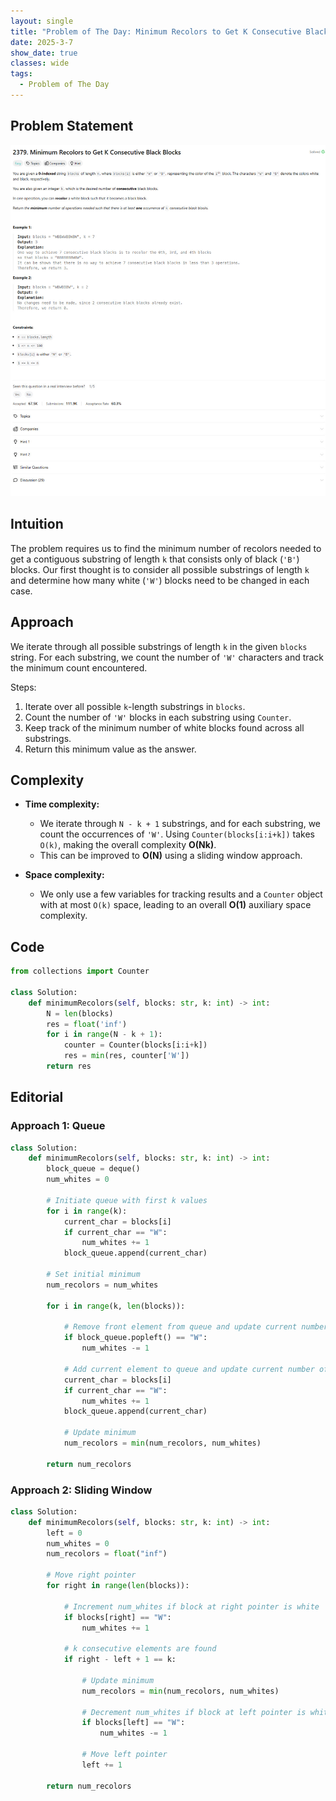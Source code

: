 ```yaml
---
layout: single
title: "Problem of The Day: Minimum Recolors to Get K Consecutive Black Blocks"
date: 2025-3-7
show_date: true
classes: wide
tags:
  - Problem of The Day
---
```


## Problem Statement

![problem](/assets/images/2025-03-07_17-10-15-problem-2379.jpg)

## Intuition

The problem requires us to find the minimum number of recolors needed to get a contiguous substring of length `k` that consists only of black (`'B'`) blocks. Our first thought is to consider all possible substrings of length `k` and determine how many white (`'W'`) blocks need to be changed in each case.

## Approach

We iterate through all possible substrings of length `k` in the given `blocks` string. For each substring, we count the number of `'W'` characters and track the minimum count encountered.

Steps:

1. Iterate over all possible `k`-length substrings in `blocks`.
2. Count the number of `'W'` blocks in each substring using `Counter`.
3. Keep track of the minimum number of white blocks found across all substrings.
4. Return this minimum value as the answer.

## Complexity

- **Time complexity:**

  - We iterate through `N - k + 1` substrings, and for each substring, we count the occurrences of `'W'`. Using `Counter(blocks[i:i+k])` takes `O(k)`, making the overall complexity **O(Nk)**.
  - This can be improved to **O(N)** using a sliding window approach.

- **Space complexity:**
  - We only use a few variables for tracking results and a `Counter` object with at most `O(k)` space, leading to an overall **O(1)** auxiliary space complexity.

## Code

```python
from collections import Counter

class Solution:
    def minimumRecolors(self, blocks: str, k: int) -> int:
        N = len(blocks)
        res = float('inf')
        for i in range(N - k + 1):
            counter = Counter(blocks[i:i+k])
            res = min(res, counter['W'])
        return res
```

## Editorial

### Approach 1: Queue

```python
class Solution:
    def minimumRecolors(self, blocks: str, k: int) -> int:
        block_queue = deque()
        num_whites = 0

        # Initiate queue with first k values
        for i in range(k):
            current_char = blocks[i]
            if current_char == "W":
                num_whites += 1
            block_queue.append(current_char)

        # Set initial minimum
        num_recolors = num_whites

        for i in range(k, len(blocks)):

            # Remove front element from queue and update current number of white blocks
            if block_queue.popleft() == "W":
                num_whites -= 1

            # Add current element to queue and update current number of white blocks
            current_char = blocks[i]
            if current_char == "W":
                num_whites += 1
            block_queue.append(current_char)

            # Update minimum
            num_recolors = min(num_recolors, num_whites)

        return num_recolors
```

### Approach 2: Sliding Window

```python
class Solution:
    def minimumRecolors(self, blocks: str, k: int) -> int:
        left = 0
        num_whites = 0
        num_recolors = float("inf")

        # Move right pointer
        for right in range(len(blocks)):

            # Increment num_whites if block at right pointer is white
            if blocks[right] == "W":
                num_whites += 1

            # k consecutive elements are found
            if right - left + 1 == k:

                # Update minimum
                num_recolors = min(num_recolors, num_whites)

                # Decrement num_whites if block at left pointer is white
                if blocks[left] == "W":
                    num_whites -= 1

                # Move left pointer
                left += 1

        return num_recolors
```
